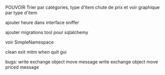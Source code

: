 POUVOIR Trier par catégories, type d'item
chute de prix
et voir graphique par type d'item

ajouter heure dans interface sniffer

ajouter migrations tool pour sqlalchemy

voir SimpleNamespace

clean exit mitm when quit gui

bugs:
write exchange object move message
write exchange object move priced message
